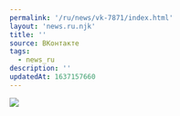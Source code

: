 ```yaml
---
permalink: '/ru/news/vk-7871/index.html'
layout: 'news.ru.njk'
title: ''
source: ВКонтакте
tags:
  - news_ru
description: ''
updatedAt: 1637157660
---
```

![](https://sun9-41.userapi.com/sun9-38/EtksQLztoj8R19HYOdzAD2sLP4JlJfmX2ADLxA/E5lfsnklWJ4.jpg)
